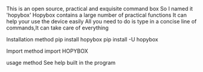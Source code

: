 This is an open source, practical and exquisite command box
So I named it 'hopybox'
Hopybox contains a large number of practical functions
It can help your use the device easily
All you need to do is type in a concise line of commands,It can take care of everything

Installation method
pip install hopybox
pip install -U hopybox

Import method
import HOPYBOX

usage method
See help built in the program
